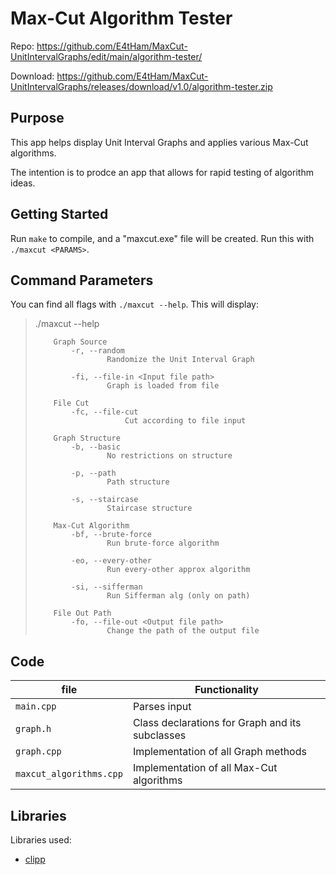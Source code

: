 # Max-Cut Algorithm Tester

Repo: https://github.com/E4tHam/MaxCut-UnitIntervalGraphs/edit/main/algorithm-tester/

Download: https://github.com/E4tHam/MaxCut-UnitIntervalGraphs/releases/download/v1.0/algorithm-tester.zip

## Purpose

This app helps display Unit Interval Graphs and applies various Max-Cut algorithms.

The intention is to prodce an app that allows for rapid testing of algorithm ideas.

## Getting Started

Run `make` to compile, and a "maxcut.exe" file will be created. Run this with `./maxcut <PARAMS>`.

## Command Parameters

You can find all flags with `./maxcut --help`. This will display:

> ./maxcut --help
>
>         Graph Source
>             -r, --random
>                     Randomize the Unit Interval Graph
> 
>             -fi, --file-in <Input file path>
>                     Graph is loaded from file
>
>         File Cut
>             -fc, --file-cut
>                         Cut according to file input
> 
>         Graph Structure
>             -b, --basic
>                     No restrictions on structure
> 
>             -p, --path
>                     Path structure
> 
>             -s, --staircase
>                     Staircase structure
> 
>         Max-Cut Algorithm
>             -bf, --brute-force
>                     Run brute-force algorithm
> 
>             -eo, --every-other
>                     Run every-other approx algorithm
> 
>             -si, --sifferman
>                     Run Sifferman alg (only on path)
> 
>         File Out Path
>             -fo, --file-out <Output file path>
>                     Change the path of the output file


## Code

| file                    | Functionality                                   |
|-------------------------|-------------------------------------------------|
| `main.cpp`              | Parses input                                    |
| `graph.h`               | Class declarations for Graph and its subclasses |
| `graph.cpp`             | Implementation of all Graph methods             |
| `maxcut_algorithms.cpp` | Implementation of all Max-Cut algorithms        |


## Libraries

Libraries used:

 * [clipp](https://github.com/muellan/clipp)

